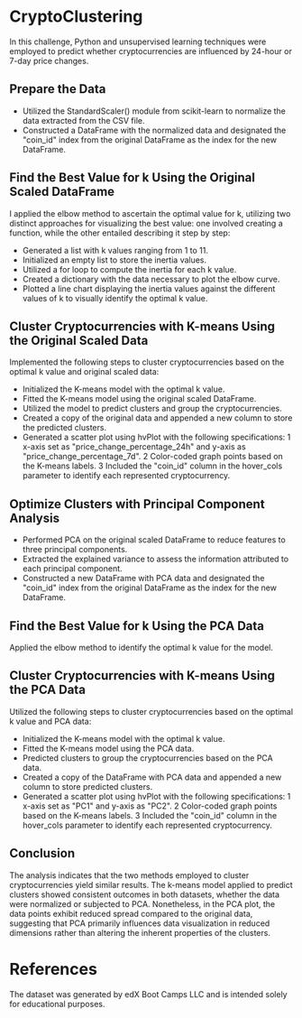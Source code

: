 # CryptoClustering

In this challenge, Python and unsupervised learning techniques were employed to predict whether cryptocurrencies are influenced by 24-hour or 7-day price changes.

 ## Prepare the Data
-	Utilized the StandardScaler() module from scikit-learn to normalize the data extracted from the CSV file.
-	Constructed a DataFrame with the normalized data and designated the "coin_id" index from the original DataFrame as the index for the new DataFrame.
## Find the Best Value for k Using the Original Scaled DataFrame
I applied the elbow method to ascertain the optimal value for k, utilizing two distinct approaches for visualizing the best value: one involved creating a function, while the other entailed describing it step by step:
-	Generated a list with k values ranging from 1 to 11.
-	Initialized an empty list to store the inertia values.
-	Utilized a for loop to compute the inertia for each k value.
-	Created a dictionary with the data necessary to plot the elbow curve.
-	Plotted a line chart displaying the inertia values against the different values of k to visually identify the optimal k value.

## Cluster Cryptocurrencies with K-means Using the Original Scaled Data
Implemented the following steps to cluster cryptocurrencies based on the optimal k value and original scaled data:
-	Initialized the K-means model with the optimal k value.
-	Fitted the K-means model using the original scaled DataFrame.
-	Utilized the model to predict clusters and group the cryptocurrencies.
-	Created a copy of the original data and appended a new column to store the predicted clusters.
-	Generated a scatter plot using hvPlot with the following specifications:
  1	x-axis set as "price_change_percentage_24h" and y-axis as "price_change_percentage_7d".
  2	Color-coded graph points based on the K-means labels.
  3	Included the "coin_id" column in the hover_cols parameter to identify each represented cryptocurrency.

## Optimize Clusters with Principal Component Analysis
-	Performed PCA on the original scaled DataFrame to reduce features to three principal components.
-	Extracted the explained variance to assess the information attributed to each principal component.
-	Constructed a new DataFrame with PCA data and designated the "coin_id" index from the original DataFrame as the index for the new DataFrame.

## Find the Best Value for k Using the PCA Data
Applied the elbow method to identify the optimal k value for the model.

## Cluster Cryptocurrencies with K-means Using the PCA Data
Utilized the following steps to cluster cryptocurrencies based on the optimal k value and PCA data:
-	Initialized the K-means model with the optimal k value.
-	Fitted the K-means model using the PCA data.
-	Predicted clusters to group the cryptocurrencies based on the PCA data.
-	Created a copy of the DataFrame with PCA data and appended a new column to store predicted clusters.
-	Generated a scatter plot using hvPlot with the following specifications:
  1	x-axis set as "PC1" and y-axis as "PC2".
  2	Color-coded graph points based on the K-means labels.
  3	Included the "coin_id" column in the hover_cols parameter to identify each represented cryptocurrency.

## Conclusion
The analysis indicates that the two methods employed to cluster cryptocurrencies yield similar results. The k-means model applied to predict clusters showed consistent outcomes in both datasets, whether the data were normalized or subjected to PCA. Nonetheless, in the PCA plot, the data points exhibit reduced spread compared to the original data, suggesting that PCA primarily influences data visualization in reduced dimensions rather than altering the inherent properties of the clusters.

# References
The dataset was generated by edX Boot Camps LLC and is intended solely for educational purposes.
